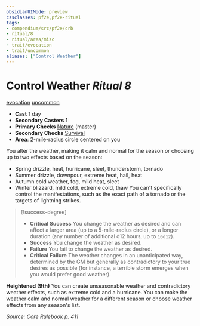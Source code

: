 ```yaml
---
obsidianUIMode: preview
cssclasses: pf2e,pf2e-ritual
tags:
- compendium/src/pf2e/crb
- ritual/8
- ritual/area/misc
- trait/evocation
- trait/uncommon
aliases: ["Control Weather"]
---
```

# Control Weather *Ritual 8*  
[evocation](rules/traits/evocation.md "Evocation School Trait")  [uncommon](rules/traits/uncommon.md "Uncommon Rarity Trait")  

- **Cast** 1 day
- **Secondary Casters** 1
- **Primary Checks** [Nature](compendium/skills.md#Nature) (master)
- **Secondary Checks** [Survival](compendium/skills.md#Survival)
- **Area**: 2-mile-radius circle centered on you

You alter the weather, making it calm and normal for the season or choosing up to two effects based on the season:

- Spring drizzle, heat, hurricane, sleet, thunderstorm, tornado
- Summer drizzle, downpour, extreme heat, hail, heat
- Autumn cold weather, fog, mild heat, sleet
- Winter blizzard, mild cold, extreme cold, thaw You can't specifically control the manifestations, such as the exact path of a tornado or the targets of lightning strikes.

> [!success-degree] 
> - **Critical Success** You change the weather as desired and can affect a larger area (up to a 5-mile-radius circle), or a longer duration (any number of additional d12 hours, up to `16d12`).
> - **Success** You change the weather as desired.
> - **Failure** You fail to change the weather as desired.
> - **Critical Failure** The weather changes in an unanticipated way, determined by the GM but generally as contradictory to your true desires as possible (for instance, a terrible storm emerges when you would prefer good weather).

**Heightened (9th)** You can create unseasonable weather and contradictory weather effects, such as extreme cold and a hurricane. You can make the weather calm and normal weather for a different season or choose weather effects from any season's list.

*Source: Core Rulebook p. 411*